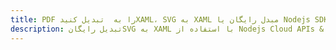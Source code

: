 ---title: PDF را به  تبدیل کنیدXAML، SVG به XAML مبدل رایگان یا Nodejs SDKdescription: تبدیل رایگانSVG به XAML با استفاده از Nodejs Cloud APIs & SDK همچنین اسناد PDF را در Cloud ایجاد، ویرایش و رندر کنید.---